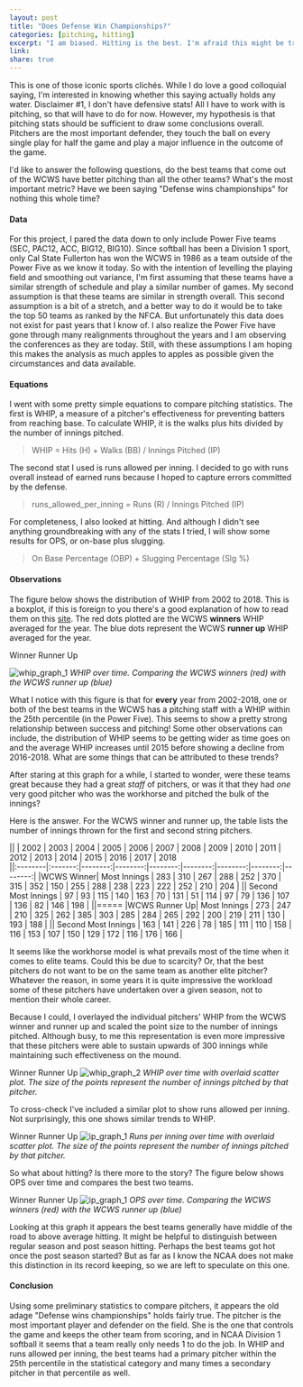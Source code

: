 ```yaml
---
layout: post
title: "Does Defense Win Championships?"
categories: [pitching, hitting]
excerpt: "I am biased. Hitting is the best. I'm afraid this might be true."
link:
share: true
---
```


This is one of those iconic sports clichés. While I do love a good colloquial saying, I'm interested in knowing whether this saying actually holds any water. Disclaimer #1, I don't have defensive stats! All I have to work with is pitching, so that will have to do for now. However, my hypothesis is that pitching stats should be sufficient to draw some conclusions overall. Pitchers are the most important defender, they touch the ball on every single play for half the game and play a major influence in the outcome of the game.

I'd like to answer the following questions, do the best teams that come out of the WCWS have better pitching than all the other teams? What's the most important metric? Have we been saying "Defense wins championships" for nothing this whole time?

#### Data

For this project, I pared the data down to only include Power Five teams (SEC, PAC12, ACC, BIG12, BIG10). Since softball has been a Division 1 sport, only Cal State Fullerton has won the WCWS in 1986 as a team outside of the Power Five as we know it today. So with the intention of levelling the playing field and smoothing out variance, I'm first assuming that these teams have a similar strength of schedule and play a similar number of games. My second assumption is that these teams are similar in strength overall. This second assumption is a bit of a stretch, and a better way to do it would be to take the top 50 teams as ranked by the NFCA. But unfortunately this data does not exist for past years that I know of. I also realize the Power Five have gone through many realignments throughout the years and I am observing the conferences as they are today. Still, with these assumptions I am hoping this makes the analysis as much apples to apples as possible given the circumstances and data available.

#### Equations

I went with some pretty simple equations to compare pitching statistics. The first is WHIP, a measure of a pitcher's effectiveness for preventing batters from reaching base. To calculate WHIP, it is the walks plus hits divided by the number of innings pitched.

> WHIP = Hits (H) + Walks (BB) / Innings Pitched (IP)

The second stat I used is runs allowed per inning. I decided to go with runs overall instead of earned runs because I hoped to capture errors committed by the defense.

> runs_allowed_per_inning = Runs (R) / Innings Pitched (IP)

For completeness, I also looked at hitting. And although I didn't see anything groundbreaking with any of the stats I tried, I will show some results for OPS, or on-base plus slugging.

> On Base Percentage (OBP) + Slugging Percentage (Slg %)

#### Observations

The figure below shows the distribution of WHIP from 2002 to 2018. This is a boxplot, if this is foreign to you there's a good explanation of how to read them on this [site][box_plot]. The red dots plotted are the WCWS **winners** WHIP averaged for the year. The blue dots represent the WCWS **runner up** WHIP averaged for the year.

<i class="fa fa-circle" style="color: rgb(235, 174, 170)"></i> Winner
<i class="fa fa-circle" style="color: rgb(149, 181, 208)"></i> Runner Up

![whip_graph_1](../../img/whip1.png)
*WHIP over time. Comparing the WCWS winners (red) with the WCWS runner up (blue)*

What I notice with this figure is that for **every** year from 2002-2018, one or both of the best teams in the WCWS has a pitching staff with a WHIP within the 25th percentile (in the Power Five). This seems to show a pretty strong relationship between success and pitching! Some other observations can include, the distribution of WHIP seems to be getting wider as time goes on and the average WHIP increases until 2015 before showing a decline from 2016-2018. What are some things that can be attributed to these trends?

After staring at this graph for a while, I started to wonder, were these teams great because they had a great *staff* of pitchers, or was it that they had *one* very good pitcher who was the workhorse and pitched the bulk of the innings?

Here is the answer. For the WCWS winner and runner up, the table lists the number of innings thrown for the first and second string pitchers.

||  | 2002 | 2003 | 2004 | 2005 | 2006 | 2007 | 2008 | 2009 | 2010 | 2011 | 2012 | 2013 | 2014 | 2015 | 2016 | 2017 | 2018  
||:--------|:-------:|--------:|--------:|--------:|--------:|--------:|--------:|--------:|
|WCWS Winner| Most Innings  | 283 | 310 | 267 | 288 | 252 | 370 | 315 | 352 | 150 | 255 | 288 | 238 | 223 | 222 | 252 | 210 | 204 |
|| Second Most Innings   | 97 | 93 | 115 | 140 | 163 | 70 | 131 | 51 | 114 | 97 | 79 | 136 | 107 | 136 | 82 | 146 | 198 |
||=====
|WCWS Runner Up| Most Innings  | 273 | 247 | 210 | 325 | 262 | 385 | 303 | 285 | 284 | 265 | 292 | 200 | 219 | 211 | 130 | 193 | 188 |
|| Second Most Innings   | 163 | 141 | 226 | 78 | 185 | 111 | 110 | 158 | 116 | 153 | 107 | 150 | 129 | 172 | 116 | 176 | 166 |

It seems like the workhorse model is what prevails most of the time when it comes to elite teams. Could this be due to scarcity? Or, that the best pitchers do not want to be on the same team as another elite pitcher? Whatever the reason, in some years it is quite impressive the workload some of these pitchers have undertaken over a given season, not to mention their whole career.

Because I could, I overlayed the individual pitchers' WHIP from the WCWS winner and runner up and scaled the point size to the number of innings pitched. Although busy, to me this representation is even more impressive that these pitchers were able to sustain upwards of 300 innings while maintaining such effectiveness on the mound.   

<i class="fa fa-circle" style="color: rgb(235, 174, 170)"></i> Winner
<i class="fa fa-circle" style="color: rgb(149, 181, 208)"></i> Runner Up
![whip_graph_2](../../img/whip2.png)
*WHIP over time with overlaid scatter plot. The size of the points represent the number of innings pitched by that pitcher.*

To cross-check I've included a similar plot to show runs allowed per inning. Not surprisingly, this one shows similar trends to WHIP.

<i class="fa fa-circle" style="color: rgb(235, 174, 170)"></i> Winner
<i class="fa fa-circle" style="color: rgb(149, 181, 208)"></i> Runner Up
![ip_graph_1](../../img/runs_per_ip.png)
*Runs per inning over time with overlaid scatter plot. The size of the points represent the number of innings pitched by that pitcher.*

So what about hitting? Is there more to the story? The figure below shows OPS over time and compares the best two teams.

<i class="fa fa-circle" style="color: rgb(235, 174, 170)"></i> Winner
<i class="fa fa-circle" style="color: rgb(149, 181, 208)"></i> Runner Up
![ip_graph_1](../../img/ops1.png)
*OPS over time. Comparing the WCWS winners (red) with the WCWS runner up (blue)*

Looking at this graph it appears the best teams generally have middle of the road to above average hitting. It might be helpful to distinguish between regular season and post season hitting. Perhaps the best teams got hot once the post season started? But as far as I know the NCAA does not make this distinction in its record keeping, so we are left to speculate on this one.

#### Conclusion

Using some preliminary statistics to compare pitchers, it appears the old adage "Defense wins championships" holds fairly true. The pitcher is the most important player and defender on the field. She is the one that controls the game and keeps the other team from scoring, and in NCAA Division 1 softball it seems that a team really only needs 1 to do the job. In WHIP and runs allowed per inning, the best teams had a primary pitcher within the 25th percentile in the statistical category and many times a secondary pitcher in that percentile as well.
<!--more-->

[box_plot]: https://towardsdatascience.com/understanding-boxplots-5e2df7bcbd51
